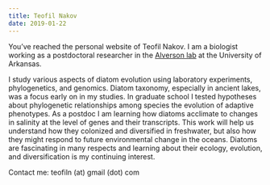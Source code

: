 ```yaml
---
title: Teofil Nakov
date: 2019-01-22
---
```


You’ve reached the personal website of Teofil Nakov. I am a biologist working as a postdoctoral researcher in the [Alverson lab](http://alversonlab.com) at the University of Arkansas.

I study various aspects of diatom evolution using laboratory experiments, phylogenetics, and genomics. Diatom taxonomy, especially in ancient lakes, was a focus early on in my studies. In graduate school I tested hypotheses about phylogenetic relationships among species the evolution of adaptive phenotypes. As a postdoc I am learning how diatoms acclimate to changes in salinity at the level of genes and their transcripts. This work will help us understand how they colonized and diversified in freshwater, but also how they might respond to future environmental change in the oceans. Diatoms are fascinating in many respects and learning about their ecology, evolution, and diversification is my continuing interest.

Contact me: teofiln (at) gmail (dot) com

